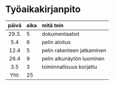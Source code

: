 # Työaikakirjanpito

| päivä | aika | mitä tein  
| :----:|:-----| :-----
| 29.3. | 5    | dokumentaatiot 
|5.4    | 6    | pelin aloitus
|12.4   | 5    | pelin rakenteen jatkaminen
|26.4   | 9    | pelin alkunäytön luominen
|3.5    | 3    | toiminnallisuus korjattu
|Yht:   | 25    |

